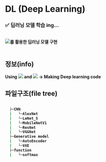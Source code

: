 # DL (Deep Learning)
### ✅ 딥러닝 모델 학습 ing...
<br>
<b><img src="https://img.shields.io/badge/PyTorch-EE4C2C?style=flat-square&logo=PyTorch&logoColor=white"/>를 활용한 딥러닝 모델 구현
<br><br>

<h2>정보(info)</h2>
<div>Using <img src="https://img.shields.io/badge/Python-black?style=flat-square&logo=Python&logoColor=#3776AB"> and <img src="https://img.shields.io/badge/PyTorch-EE4C2C?style=flat-square&logo=PyTorch&logoColor=white"/> -> Making Deep learning code</div>


<h2>파일구조(file tree)</h2>

```bash

  ├─CNN
  |   └─AlexNet
  |   └─LeNet_5
  |   └─MobileNetV1
  |   └─ResNet
  |   └─VGGNet
  ├─Generative model
  |   └─AutoEncoder
  |   └─VAE
  ├─function
  |   └─softmax
``` 



